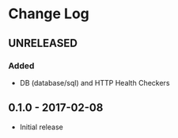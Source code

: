 # Change Log


## UNRELEASED

### Added

- DB (database/sql) and HTTP Health Checkers


## 0.1.0 - 2017-02-08

- Initial release

